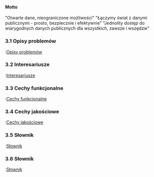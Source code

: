 
#### Motto

"Otwarte dane, nieograniczone możliwości"
"Łączymy świat z danymi publicznymi - prosto, bezpiecznie i efektywnie"
"Jednolity dostęp do wiarygodnych danych publicznych dla wszystkich, zawsze i wszędzie"


### 3.1 Opisy problemów

:[Opisy problemów](3.1.opisy.problemow/opisy.problemow.md)


### 3.2 Interesariusze

:[Interesariusze](3.2.interesariusze/interesariusze.md)


### 3.3 Cechy funkcjonalne

:[Cechy funkcjonalne](3.3.cechy.funkcjonalne/cechy.funkcjonalne.md)


### 3.4 Cechy jakościowe

:[Cechy jakościowe](3.4.cechy.jakosciowe/cechy.jakosciowe.md)

### 3.5 Słownik

:[Słownik](3.6.ograniczenia/ograniczenia.md)

### 3.6 Słownik

:[Słownik](3.5.slownik/slownik.md)
